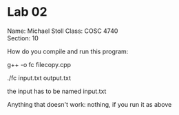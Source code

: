 # Lab 02

Name: Michael Stoll
Class: COSC 4740  
Section: 10

How do you compile and run this program:

g++ -o fc filecopy.cpp  

./fc input.txt output.txt 

the input has to be named input.txt

Anything that doesn't work: nothing, if you run it as above

